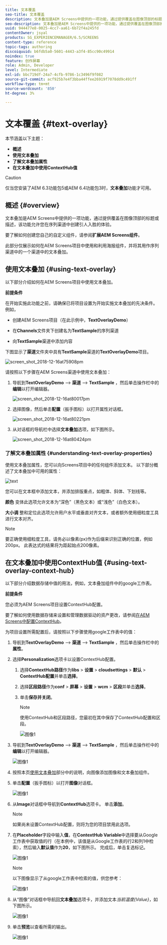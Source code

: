 ```yaml
---
title: 文本覆盖
seo-title: 文本覆盖
description: 文本叠加是AEM Screens中提供的一项功能，通过提供覆盖在图像顶部的标题或描述，该功能允许您在序列渠道中创建引人入胜的体验。 请阅读本页以了解更多信息。
seo-description: 文本叠加是AEM Screens中提供的一项功能，通过提供覆盖在图像顶部的标题或描述，该功能允许您在序列渠道中创建引人入胜的体验。 请阅读本页以了解更多信息。
uuid: 944477e8-0025-4cc7-aa61-6b72f4a245fd
contentOwner: jsyal
products: SG_EXPERIENCEMANAGER/6.5/SCREENS
content-type: reference
topic-tags: authoring
discoiquuid: b6fdb5a0-5601-4443-a3f4-85cc90c49914
noindex: true
feature: 创作屏幕
role: Admin, Developer
level: Intermediate
exl-id: bbc719df-24a7-4cfb-9786-1c3496f9f082
source-git-commit: acf925b7e4f3bba44ffee26919f7078dd9c491ff
workflow-type: tm+mt
source-wordcount: '850'
ht-degree: 3%

---
```


# 文本覆盖 {#text-overlay}

本节涵盖以下主题：

* **概述**
* **使用文本叠加**
* **了解文本叠加属性**
* **在文本叠加中使用ContextHub值**

>[!CAUTION]
>
>仅当您安装了AEM 6.3功能包5或AEM 6.4功能包3时，**文本叠加**&#x200B;功能才可用。

## 概述 {#overview}

文本叠加是AEM Screens中提供的一项功能，通过提供覆盖在图像顶部的标题或描述，该功能允许您在序列渠道中创建引人入胜的体验。

要了解如何创建您自己的自定义组件，请参阅&#x200B;**扩展AEM Screens组件**。

此部分仅展示如何在AEM Screens项目中使用和利用海报组件，并将其用作序列渠道中的一个渠道中的文本叠加。

## 使用文本叠加 {#using-text-overlay}

以下部分介绍如何在AEM Screens项目中使用文本叠加。

**前提条件**

在开始实施此功能之前，请确保已将项目设置为开始实施文本叠加的先决条件。 例如，

* 创建AEM Screens项目（在此示例中，**TextOverlayDemo**）

* 在&#x200B;**Channels**&#x200B;文件夹下创建名为&#x200B;**TextSample**&#x200B;的序列渠道

* 向&#x200B;**TextSample**&#x200B;渠道中添加内容

下图显示了&#x200B;**渠道**&#x200B;文件夹中具有&#x200B;**TextSample**&#x200B;渠道的&#x200B;**TextOverlayDemo**&#x200B;项目。

![screen_shot_2018-12-16at75908pm](assets/screen_shot_2018-12-16at75908pm.png)

请按照以下步骤在AEM Screens渠道中使用文本叠加：

1. 导航到&#x200B;**TextOverlayDemo** —> **渠道** —> **TextSample** ，然后单击操作栏中的&#x200B;**编辑**&#x200B;以打开编辑器。

   ![screen_shot_2018-12-16at80017pm](assets/screen_shot_2018-12-16at80017pm.png)

1. 选择图像，然后单击&#x200B;**配置**（扳手图标）以打开属性对话框。

   ![screen_shot_2018-12-16at80221pm](assets/screen_shot_2018-12-16at80221pm.png)

1. 从对话框的导航栏中选择&#x200B;**文本叠加**&#x200B;选项，如下图所示。

   ![screen_shot_2018-12-16at80424pm](assets/screen_shot_2018-12-16at80424pm.png)

### 了解文本叠加属性 {#understanding-text-overlay-properties}

使用文本叠加属性，您可以向Screens项目中的任何组件添加文本。 以下部分概述了文本叠加中可用的属性：

![text](assets/text.gif)

您可以在文本框中添加文本，并添加排版重点，如粗体、斜体、下划线等。

**颜色** 变体此选项允许文本为“深色”（黑色文本）或“浅色”（白色文本）。

**大小调** 整和定位此选项允许用户水平或垂直对齐文本，或者额外使用细粒度工具进行文本对齐。

>[!NOTE]
>
>要正确使用细粒度工具，请务必以像素(px)作为后缀来识别正确的位置，例如200px。 此表达式的结果将为距起始点200像素。

## 在文本叠加中使用ContextHub值 {#using-text-overlay-context-hub}

以下部分介绍数据存储中值的用法，例如，文本叠加组件中的google工作表。

**前提条件**

您必须为AEM Screens项目设置ContextHub配置。

要了解如何使用数据存储来设置和管理数据驱动的资产更改，请参阅[在AEM Screens中配置ContextHub](https://docs.adobe.com/content/help/en/experience-manager-screens/user-guide/developing/configuring-context-hub.html)。

为项目设置所需配置后，请按照以下步骤使用google工作表中的值：

1. 导航到&#x200B;**TextOverlayDemo** —> **渠道** —> **TextSample** ，然后单击操作栏中的&#x200B;**属性**。

1. 选择&#x200B;**Personalization**&#x200B;选项卡以设置ContextHub配置。

   1. 选择&#x200B;**ContextHub路径**&#x200B;作为&#x200B;**libs** > **设置** > **cloudsettings** > **默认** > **ContextHub配置**&#x200B;并单击&#x200B;**选择**。

   1. 选择&#x200B;**区段路径**&#x200B;作为&#x200B;**conf** > **屏幕** > **设置** > **wcm** > **区段**&#x200B;并单击&#x200B;**选择**。

   1. 单击&#x200B;**保存并关闭**。

      >[!NOTE]
      >
      >使用ContextHub和区段路径，您最初在其中保存了ContextHub配置和区段。

      ![图像1](/help/user-guide/assets/text-overlay/text-overlay8.png)

1. 导航到&#x200B;**TextOverlayDemo** —> **渠道** —> **TextSample** ，然后单击操作栏中的&#x200B;**编辑**&#x200B;以打开编辑器。

   ![图像1](/help/user-guide/assets/text-overlay/text-overlay1.png)

1. 按照本页[使用文本叠加](/help/user-guide/text-overlay.md#using-text-overlay)部分中的说明，向图像添加图像和文本叠加组件。

1. 单击&#x200B;**配置**（扳手图标）以打开&#x200B;**图像**&#x200B;对话框。

   ![图像1](/help/user-guide/assets/text-overlay/text-overlay4.png)

1. 从&#x200B;**Image**&#x200B;对话框中导航到&#x200B;**ContextHub**&#x200B;选项卡。 单击&#x200B;**添加**。

   >[!NOTE]
   >如果尚未设置ContextHub配置，则将为您的项目禁用此选项。

1. 在&#x200B;**Placeholder**&#x200B;字段中输入&#x200B;**值**，在&#x200B;**ContextHub Variable**&#x200B;中选择要从Google工作表中获取值的行（在本例中，该值是从Google工作表的行2和列1中检索），然后输入&#x200B;**默认值**&#x200B;作为&#x200B;**20**，如下图所示。 完成后，单击复选标记。

   ![图像1](/help/user-guide/assets/text-overlay/text-overlay5.png)

   >[!NOTE]
   >以下图像显示了从google工作表中检索的值，供您参考：

   ![图像1](/help/user-guide/assets/text-overlay/text-overlay6.png)

1. 从“图像”对话框中导航回&#x200B;**文本叠加**&#x200B;选项卡，并添加文本&#x200B;*当前温度{Value}*，如下图所示。

   ![图像1](/help/user-guide/assets/text-overlay/text-overlay7.png)

1. 单击&#x200B;**预览**&#x200B;以查看所需的输出。

   ![图像1](/help/user-guide/assets/text-overlay/text-overlay10.png)
